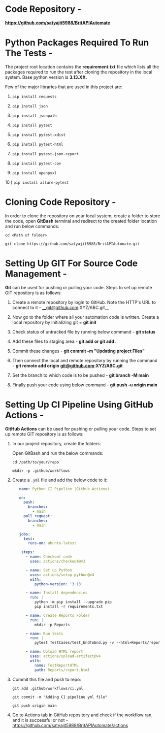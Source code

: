 # Code Repository -

__https://github.com/satyajit5988/BritAPIAutomate__

# Python Packages Required To Run The Tests -

The project root location contains the __requirement.txt__ file which lists all the packages required to run the test after cloning the repository in the local system. Base python version is __3.13.XX__.

Few of the major libraries that are used in this project are:

1) ```pip install requests```

2) ```pip install json```

3) ```pip install jsonpath```

4) ```pip install pytest```

5) ```pip install pytest-xdist```

6) ```pip install pytest-html```

7) ```pip install pytest-json-report```

8) ```pip install pytest-cov```

9) ```pip install openpyxl```

10 ) ```pip install allure-pytest```

# Cloning Code Repository - 

In order to clone the repository on your local system, create a folder to store the code, open __GitBash__ terminal and redirect to the created folder location and run below commands:

```cd <Path of folder>```

```git clone https://github.com/satyajit5988/BritAPIAutomate.git```

# Setting Up GIT For Source Code Management -

__Git__ can be used for pushing or pulling your code. Steps to set up remote GIT repository is as follows:

1) Create a remote repository by login to GitHub. 
   Note the HTTP's URL to connect to it - __git@github.com:XYZ/ABC.git__

2) Now go to the folder where all your automation code is written.
   Create a local repository by initializing git = __git init__

3) Check status of untracked file by running below command - 
   __git status__
4) Add these files to staging area - 
   __git add <filename> or git add .__
5) Commit these changes -
   __git commit -m "Updating project Files"__
6) Then connect the local and remote repository by running the command - 
   __git remote add origin git@github.com:XYZ/ABC.git__
7) Set the branch to which code is to be pushed - 
   __git branch -M main__
8) Finally push your code using below command - 
   __git push -u origin main__

# Setting Up CI Pipeline Using GitHub Actions -

__GitHub Actions__ can be used for pushing or pulling your code. Steps to set up remote GIT repository is as follows:

1) In our project repository, create the folders: 

   Open GitBash and run the below commands:

   ```cd /path/to/your/repo```

   ```mkdir -p .github/workflows```

2) Create a ```.yml``` file and add the below code to it:

   ```yaml
      name: Python CI Pipeline (Github Actions)

      on:
        push:
          branches:
            - main
        pull_request:
          branches:
            - main

      jobs:
        test:
          runs-on: ubuntu-latest

       steps:
         - name: Checkout code
           uses: actions/checkout@v3

         - name: Set up Python
           uses: actions/setup-python@v4
           with:
             python-version: '3.13'

         - name: Install dependencies
           run: |
             python -m pip install --upgrade pip
             pip install -r requirements.txt

         - name: Create Reports Folder
           run: |
             mkdir -p Reports

         - name: Run tests
           run: |
             pytest TestCases/test_EndToEnd.py -v --html=Reports/report.html --capture=no --disable-warnings

         - name: Upload HTML report
           uses: actions/upload-artifact@v4
           with:
             name: TestReportHTML
             path: Reports/report.html

3) Commit this file and push to repo:

   ```git add .github/workflows/ci.yml```

   ```git commit -m "Adding CI pipeline yml file"```

   ```git push origin main```   
          
4) Go to Actions tab in GitHub repository and check if the workflow ran, and it is successful or not - https://github.com/satyajit5988/BritAPIAutomate/actions
